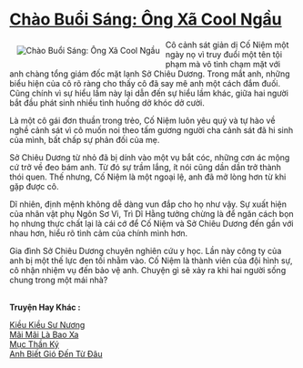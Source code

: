 <a href="https://utruyen.com/chao-buoi-sang-ong-xa-cool-ngau/16841/" title="Chào Buổi Sáng: Ông Xã Cool Ngầu"><h1>Chào Buổi Sáng: Ông Xã Cool Ngầu</h1></a><div style="display:table"><img align="right" style="float: left; padding: 10px;" src="https://utruyen.com/images/story/200x260/chao-buoi-sang-ong-xa-cool-ngau.jpg" alt="Chào Buổi Sáng: Ông Xã Cool Ngầu">Cô cảnh sát giản dị Cố Niệm một ngày nọ vì truy đuổi một tên tội phạm mà vô tình chạm mặt với anh chàng tổng giám đốc mặt lạnh Sở Chiêu Dương. Trong mắt anh, những biểu hiện của cô rõ ràng cho thấy cô đã say mê anh một cách đắm đuối. Cũng chính vì sự hiểu lầm này lại dẫn đến sự hiểu lầm khác, giữa hai người bắt đầu phát sinh nhiều tình huống dở khóc dở cười.<p></p>Là một cô gái đơn thuần trong trẻo, Cố Niệm luôn yêu quý và tự hào về nghề cảnh sát vì cô muốn noi theo tấm gương người cha cảnh sát đã hi sinh của mình, bất chấp sự phản đối của mẹ.<p></p>Sở Chiêu Dương từ nhỏ đã bị dính vào một vụ bắt cóc, những cơn ác mộng cứ trở về đeo bám anh. Từ đó sự trầm lắng, ít nói cũng dần dần trở thành thói quen. Thế nhưng, Cố Niệm là một ngoại lệ, anh đã mở lòng hơn từ khi gặp được cô.<p></p>Dĩ nhiên, định mệnh không dễ dàng vun đắp cho họ như vậy. Sự xuất hiện của nhân vật phụ Ngôn Sơ Vi, Trì Dĩ Hằng tưởng chừng là để ngăn cách bọn họ nhưng thực chất lại là cái cớ để Cố Niệm và Sở Chiêu Dương đến gần với nhau hơn, hiểu rõ tình cảm của chính mình hơn.<p></p>Gia đình Sở Chiêu Dương chuyên nghiên cứu y học. Lần này công ty của anh bị một thế lực đen tối nhằm vào. Cố Niệm là thành viên của đội hình sự, cô nhận nhiệm vụ đến bảo vệ anh. Chuyện gì sẽ xảy ra khi hai người sống chung trong một mái nhà?</div><p><br><b>Truyện Hay Khác :</b></p><a href="https://utruyen.com/kieu-kieu-su-nuong/2120/" alt="Kiều Kiều Sư Nương">Kiều Kiều Sư Nương</a><br/><a href="https://github.com/quanluxury/truyenhot/tree/master/truyenhay/1878/" alt="Mãi Mãi Là Bao Xa">Mãi Mãi Là Bao Xa</a><br/><a href="https://truyenhot2020.wordpress.com/2019/12/11/muc-than-ky/" alt="Mục Thần Ký">Mục Thần Ký</a><br/><a href="https://github.com/quanluxury/truyenhot/tree/master/truyenhay/1852/" alt="Anh Biết Gió Đến Từ Đâu">Anh Biết Gió Đến Từ Đâu</a><br/>